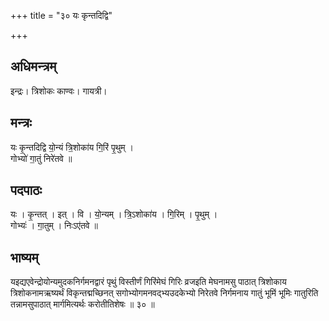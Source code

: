 +++
title = "३० यः कृन्तदिद्वि"

+++
## अधिमन्त्रम्
इन्द्रः। त्रिशोकः काण्वः। गायत्री।

## मन्त्रः
यः कृ॒न्तदिद्वि यो॒न्यं त्रि॒शोका॑य गि॒रिं पृ॒थुम् ।  
गोभ्यो॑ गा॒तुं निरे॑तवे ॥

## पदपाठः
यः । कृ॒न्तत् । इत् । वि । यो॒न्यम् । त्रि॒ऽशोका॑य । गि॒रिम् । पृ॒थुम् ।  
गोभ्यः॑ । गा॒तुम् । निःऽए॑तवे ॥

## भाष्यम्
यइद्यएवेन्द्रोयोन्यमुदकनिर्गमनद्वारं पृथुं विस्तीर्णं गिरिंमेघं गिरिः व्रजइति मेघनामसु पाठात् त्रिशोकाय त्रिशोकनामऋष्यर्थं विकृन्तद्मच्छिनत् सगोभ्योगमनवद्भ्यउदकेभ्यो निरेतवे निर्गमनाय गातुं भूमिं भूमिः गातुरिति तन्नामसुपाठात् मार्गमित्यर्थः करोतीतिशेषः ॥ ३० ॥